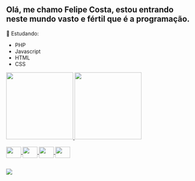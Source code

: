 ## Olá, me chamo Felipe Costa, estou entrando neste mundo vasto e fértil que é a programação.

🌱 Estudando:
- PHP
- Javascript
- HTML
- CSS

<div>
  <a href="https://github.com/TrkmCosta">
  <img height="180em" src="https://github-readme-stats.vercel.app/api?username=TrkmCosta&show_icons=true&theme=gruvbox" />
  <img height="180em" src="https://github-readme-stats.vercel.app/api/top-langs/?username=TrkmCosta&layout=compact&langs_count=7&gruvbox" />
</div>

<div style="display: inline_block"><br>
  <img align="center" height="30" width="40" src="https://cdn.jsdelivr.net/gh/devicons/devicon@latest/icons/css3/css3-original.svg" />
  <img align="center" height="30" width="40" src="https://cdn.jsdelivr.net/gh/devicons/devicon@latest/icons/html5/html5-original.svg" />
  <img align="center" height="30" width="40" src="https://cdn.jsdelivr.net/gh/devicons/devicon@latest/icons/javascript/javascript-original.svg" />
  <img align="center" height="30" width="40" src="https://cdn.jsdelivr.net/gh/devicons/devicon@latest/icons/php/php-original.svg" />

  ##

<div>
<a href="https://www.linkedin.com/in/felipe-costa-dos-santos-3a8043280/" target="_blank"> <img src="https://img.shields.io/badge/LinkedIn-0077B5?style=for-the-badge&logo=linkedin&logoColor=white" target="_blank"></a>
  
</div>
  
    
  



